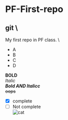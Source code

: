 # PF-First-repo
## git \
My first repo in PF class. \
+ A
+ B
+ C
+ D
  
**BOLD** \
*Italic* \
***Bold AND Italicc*** \
~~oops~~  
- [x] complete
- [ ] Not complete \
![cat](https://i.natgeofe.com/n/548467d8-c5f1-4551-9f58-6817a8d2c45e/NationalGeographic_2572187_16x9.jpg?w=1200)
